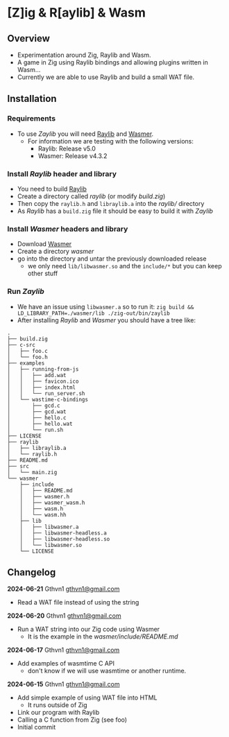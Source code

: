 # [Z]ig & R[aylib] & Wasm

## Overview

- Experimentation around Zig, Raylib and Wasm.
- A game in Zig using Raylib bindings and allowing plugins written in Wasm...
- Currently we are able to use Raylib and build a small WAT file.

## Installation

### Requirements
- To use *Zaylib* you will need [Raylib](https://github.com/raysan5/raylib) and [Wasmer](https://github.com/wasmerio/wasmer/releases).
  - For information we are testing with the following versions:
    - Raylib: Release v5.0
    - Wasmer: Release v4.3.2

### Install *Raylib* header and library
- You need to build [Raylib](https://github.com/raysan5/raylib)
- Create a directory called *raylib* (or modify *build.zig*)
- Then copy the `raylib.h` and `libraylib.a` into the *raylib/* directory
- As *Raylib* has a `build.zig` file it should be easy to build it with *Zaylib*

### Install *Wasmer* headers and library
- Download [Wasmer](https://github.com/wasmerio/wasmer/releases)
- Create a directory *wasmer*
- go into the directory and untar the previously downloaded release
  - we only need `lib/libwasmer.so` and the `include/*` but you can keep other stuff

### Run *Zaylib*
- We have an issue using `libwasmer.a` so to run it: `zig build && LD_LIBRARY_PATH=./wasmer/lib ./zig-out/bin/zaylib`
- After installing *Raylib* and *Wasmer* you should have a tree like:
```
.
├── build.zig
├── c-src
│   ├── foo.c
│   └── foo.h
├── examples
│   ├── running-from-js
│   │   ├── add.wat
│   │   ├── favicon.ico
│   │   ├── index.html
│   │   └── run_server.sh
│   └── wastime-c-bindings
│       ├── gcd.c
│       ├── gcd.wat
│       ├── hello.c
│       ├── hello.wat
│       └── run.sh
├── LICENSE
├── raylib
│   ├── libraylib.a
│   └── raylib.h
├── README.md
├── src
│   └── main.zig
└── wasmer
    ├── include
    │   ├── README.md
    │   ├── wasmer.h
    │   ├── wasmer_wasm.h
    │   ├── wasm.h
    │   └── wasm.hh
    ├── lib
    │   ├── libwasmer.a
    │   ├── libwasmer-headless.a
    │   ├── libwasmer-headless.so
    │   └── libwasmer.so
    └── LICENSE
```
## Changelog

**2024-06-21**  Gthvn1  <gthvn1@gmail.com>
  * Read a WAT file instead of using the string

**2024-06-20**  Gthvn1  <gthvn1@gmail.com>
  * Run a WAT string into our Zig code using Wasmer
    * It is the example in the *wasmer/include/README.md*

**2024-06-17**  Gthvn1  <gthvn1@gmail.com>
  * Add examples of wasmtime C API
    * don't know if we will use wasmtime or another runtime.

**2024-06-15**  Gthvn1  <gthvn1@gmail.com>
  * Add simple example of using WAT file into HTML
    * It runs outside of Zig
  * Link our program with Raylib
  * Calling a C function from Zig (see foo)
  * Initial commit
